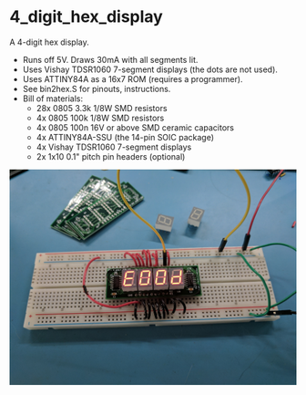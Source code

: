 # 4_digit_hex_display
A 4-digit hex display.

* Runs off 5V. Draws 30mA with all segments lit.
* Uses Vishay TDSR1060 7-segment displays (the dots are not used).
* Uses ATTINY84A as a 16x7 ROM (requires a programmer).
* See bin2hex.S for pinouts, instructions.
* Bill of materials:
  * 28x 0805 3.3k 1/8W SMD resistors
  * 4x 0805 100k 1/8W SMD resistors
  * 4x 0805 100n 16V or above SMD ceramic capacitors
  * 4x ATTINY84A-SSU (the 14-pin SOIC package)
  * 4x Vishay TDSR1060 7-segment displays
  * 2x 1x10 0.1" pitch pin headers (optional)

![Image of device](4_digit_hex_display_img.jpg)
